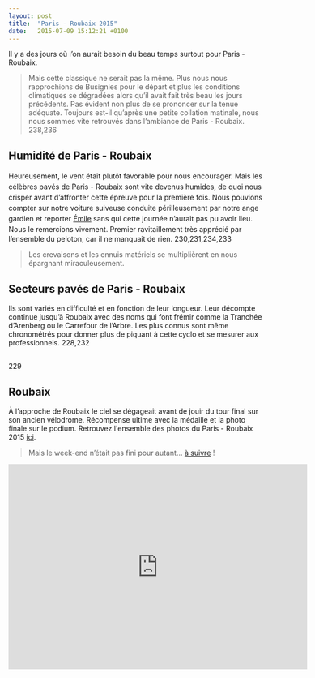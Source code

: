 ```yaml
---
layout: post
title:  "Paris - Roubaix 2015"
date:   2015-07-09 15:12:21 +0100
---
```

Il y a des jours où l’on aurait besoin du beau temps surtout pour Paris - Roubaix.
> Mais cette classique ne serait pas la même.
Plus nous nous rapprochions de Busignies pour le départ et plus les conditions climatiques se dégradées alors qu’il avait fait très beau les jours précédents.
Pas évident non plus de se prononcer sur la tenue adéquate.
Toujours est-il qu’après une petite collation matinale, nous nous sommes vite retrouvés dans l’ambiance de Paris - Roubaix.
238,236
## Humidité de Paris - Roubaix
Heureusement, le vent était plutôt favorable pour nous encourager.
<span style="line-height: 1.5;">Mais les célèbres pavés de  Paris - Roubaix sont vite devenus humides, de quoi nous crisper avant d’affronter cette épreuve pour la première fois.</span>
<span style="line-height: 1.5;">Nous pouvions compter sur notre voiture suiveuse conduite périlleusement par notre ange gardien et reporter <a href="http://www.runinlille.fr">Émile</a> sans qui cette journée n’aurait pas pu avoir lieu. Nous le remercions vivement.</span>
Premier ravitaillement très apprécié par l’ensemble du peloton, car il ne manquait de rien.
230,231,234,233
> Les crevaisons et les ennuis matériels se multiplièrent en nous épargnant miraculeusement.

## Secteurs pavés de Paris - Roubaix
Ils sont variés en difficulté et en fonction de leur longueur.
Leur décompte continue jusqu’à Roubaix avec des noms qui font frémir comme la Tranchée d’Arenberg ou le Carrefour de l’Arbre.
Les plus connus sont même chronométrés pour donner plus de piquant à cette cyclo et se mesurer aux professionnels.
228,232
## 
229
## Roubaix
À l’approche de Roubaix le ciel se dégageait avant de jouir du tour final sur son ancien vélodrome.
Récompense ultime avec la médaille et la photo finale sur le podium.
Retrouvez l'ensemble des photos du Paris - Roubaix 2015 <a href="http://adobe.ly/1S9JkOU">ici</a>.
> Mais le week-end n’était pas fini pour autant... <a href="http://twomoulins.fr/competitions/competitions-running/marathon-de-paris-2015">à suivre</a> !

<center><iframe height='405' width='590' frameborder='0' allowtransparency='true' scrolling='no' src='https://www.strava.com/activities/1141291963/embed/2795a33ca263708f335b0496bfe3fbeded2ec055'></iframe></center>